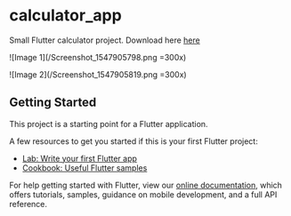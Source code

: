 # calculator_app

Small Flutter calculator project.
Download here [here](https://yadi.sk/d/mWu13aZWXcwsRw)

![Image 1](/Screenshot_1547905798.png =300x)

![Image 2](/Screenshot_1547905819.png =300x)

## Getting Started

This project is a starting point for a Flutter application.

A few resources to get you started if this is your first Flutter project:

- [Lab: Write your first Flutter app](https://flutter.io/docs/get-started/codelab)
- [Cookbook: Useful Flutter samples](https://flutter.io/docs/cookbook)

For help getting started with Flutter, view our 
[online documentation](https://flutter.io/docs), which offers tutorials, 
samples, guidance on mobile development, and a full API reference.
